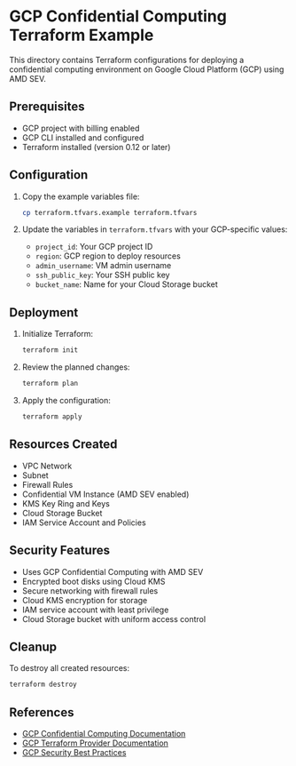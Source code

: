 # GCP Confidential Computing Terraform Example

This directory contains Terraform configurations for deploying a confidential computing environment on Google Cloud Platform (GCP) using AMD SEV.

## Prerequisites

- GCP project with billing enabled
- GCP CLI installed and configured
- Terraform installed (version 0.12 or later)

## Configuration

1. Copy the example variables file:
   ```bash
   cp terraform.tfvars.example terraform.tfvars
   ```

2. Update the variables in `terraform.tfvars` with your GCP-specific values:
   - `project_id`: Your GCP project ID
   - `region`: GCP region to deploy resources
   - `admin_username`: VM admin username
   - `ssh_public_key`: Your SSH public key
   - `bucket_name`: Name for your Cloud Storage bucket

## Deployment

1. Initialize Terraform:
   ```bash
   terraform init
   ```

2. Review the planned changes:
   ```bash
   terraform plan
   ```

3. Apply the configuration:
   ```bash
   terraform apply
   ```

## Resources Created

- VPC Network
- Subnet
- Firewall Rules
- Confidential VM Instance (AMD SEV enabled)
- KMS Key Ring and Keys
- Cloud Storage Bucket
- IAM Service Account and Policies

## Security Features

- Uses GCP Confidential Computing with AMD SEV
- Encrypted boot disks using Cloud KMS
- Secure networking with firewall rules
- Cloud KMS encryption for storage
- IAM service account with least privilege
- Cloud Storage bucket with uniform access control

## Cleanup

To destroy all created resources:
```bash
terraform destroy
```

## References

- [GCP Confidential Computing Documentation](https://cloud.google.com/confidential-computing)
- [GCP Terraform Provider Documentation](https://registry.terraform.io/providers/hashicorp/google/latest/docs)
- [GCP Security Best Practices](https://cloud.google.com/security/best-practices) 